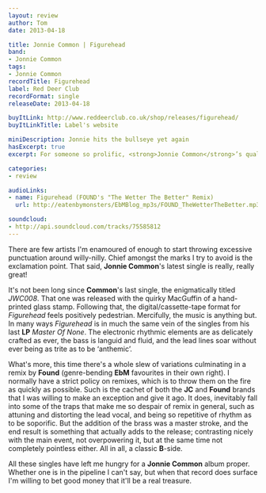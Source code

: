 ```yaml
---
layout: review
author: Tom
date: 2013-04-18

title: Jonnie Common | Figurehead
band:
- Jonnie Common
tags:
- Jonnie Common
recordTitle: Figurehead
label: Red Deer Club
recordFormat: single
releaseDate: 2013-04-18

buyItLink: http://www.reddeerclub.co.uk/shop/releases/figurehead/
buyItLinkTitle: Label's website

miniDescription: Jonnie hits the bullseye yet again
hasExcerpt: true
excerpt: For someone so prolific, <strong>Jonnie Common</strong>’s quality control is mightily impressive. And what’s this? A remix I actually like?!

categories:
- review

audioLinks:
- name: Figurehead (FOUND's "The Wetter The Better" Remix)
  url: http://eatenbymonsters/EbMBlog_mp3s/FOUND_TheWetterTheBetter.mp3

soundcloud:
- http://api.soundcloud.com/tracks/75585812
---
```


There are few artists I'm enamoured of enough to start throwing excessive punctuation around willy-nilly. Chief amongst the marks I try to avoid is the exclamation point. That said, **Jonnie Common**'s latest single is really, really great!

It's not been long since **Common**'s last single, the enigmatically titled *JWC008*. That one was released with the quirky MacGuffin of a hand-printed glass stamp. Following that, the digital/cassette-tape format for *Figurehead* feels positively pedestrian. Mercifully, the music is anything but. In many ways *Figurehead* is in much the same vein of the singles from his last **LP** *Master Of None*. The electronic rhythmic elements are as delicately crafted as ever, the bass is languid and fluid, and the lead lines soar without ever being as trite as to be ‘anthemic’.

What's more, this time there's a whole slew of variations culminating in a remix by **Found** (genre-bending **EbM** favourites in their own right). I normally have a strict policy on remixes, which is to throw them on the fire as quickly as possible. Such is the cachet of both the **JC** and **Found** brands that I was willing to make an exception and give it ago. It does, inevitably fall into some of the traps that make me so despair of remix in general, such as attuning and distorting the lead vocal, and being so repetitive of rhythm as to be soporific. But the addition of the brass was a master stroke, and the end result is something that actually adds to the release; contrasting nicely with the main event, not overpowering it, but at the same time not completely pointless either. All in all, a classic **B**-side.

All these singles have left me hungry for a **Jonnie Common** album proper. Whether one is in the pipeline I can't say, but when that record does surface I'm willing to bet good money that it'll be a real treasure.
